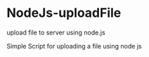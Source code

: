 NodeJs-uploadFile
=================

upload file to server using node.js


Simple Script for uploading a file using node js
